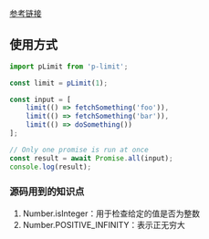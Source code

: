[参考链接](https://github1s.com/sindresorhus/p-limit/blob/HEAD/index.js)

## 使用方式

```js
import pLimit from 'p-limit';

const limit = pLimit(1);

const input = [
	limit(() => fetchSomething('foo')),
	limit(() => fetchSomething('bar')),
	limit(() => doSomething())
];

// Only one promise is run at once
const result = await Promise.all(input);
console.log(result);
```

### 源码用到的知识点

1. Number.isInteger：用于检查给定的值是否为整数
2. Number.POSITIVE_INFINITY：表示正无穷大